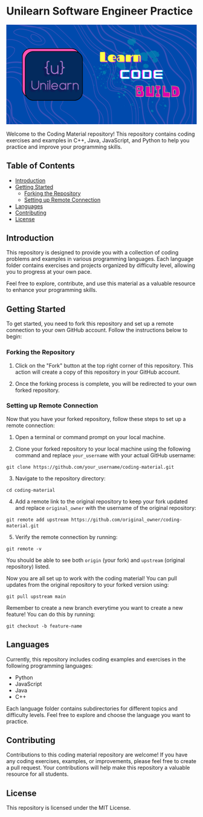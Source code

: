 # Unilearn Software Engineer Practice

![Coding Material](/uc_github_banner.png)

Welcome to the Coding Material repository! This repository contains coding exercises and examples in C++, Java, JavaScript, and Python to help you practice and improve your programming skills.

## Table of Contents
- [Introduction](#introduction)
- [Getting Started](#getting-started)
  - [Forking the Repository](#forking-the-repository)
  - [Setting up Remote Connection](#setting-up-remote-connection)
- [Languages](#languages)
- [Contributing](#contributing)
- [License](#license)

## Introduction

This repository is designed to provide you with a collection of coding problems and examples in various programming languages. Each language folder contains exercises and projects organized by difficulty level, allowing you to progress at your own pace.

Feel free to explore, contribute, and use this material as a valuable resource to enhance your programming skills.

## Getting Started

To get started, you need to fork this repository and set up a remote connection to your own GitHub account. Follow the instructions below to begin:

### Forking the Repository

1. Click on the "Fork" button at the top right corner of this repository. This action will create a copy of this repository in your GitHub account.

2. Once the forking process is complete, you will be redirected to your own forked repository.

### Setting up Remote Connection

Now that you have your forked repository, follow these steps to set up a remote connection:

1. Open a terminal or command prompt on your local machine.

2. Clone your forked repository to your local machine using the following command and replace `your_username` with your actual GitHub username:

```
git clone https://github.com/your_username/coding-material.git
```
3. Navigate to the repository directory:
```
cd coding-material
```
4. Add a remote link to the original repository to keep your fork updated and replace `original_owner` with the username of the original repository:
```
git remote add upstream https://github.com/original_owner/coding-material.git
```
5. Verify the remote connection by running:
```
git remote -v
```
You should be able to see both `origin` (your fork) and `upstream` (original repository) listed.

Now you are all set up to work with the coding material! You can pull updates from the original repository to your forked version using:
```
git pull upstream main
```

Remember to create a new branch everytime you want to create a new feature! You can do this by running:
```
git checkout -b feature-name
```

## Languages
Currently, this repository includes coding examples and exercises in the following programming languages:
- Python
- JavaScript
- Java
- C++

Each language folder contains subdirectories for different topics and difficulty levels. Feel free to explore and choose the language you want to practice.

## Contributing
Contributions to this coding material repository are welcome! If you have any coding exercises, examples, or improvements, please feel free to create a pull request. Your contributions will help make this repository a valuable resource for all students.

## License
This repository is licensed under the MIT License.

